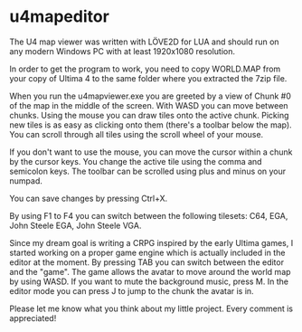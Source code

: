 # u4mapeditor

The U4 map viewer was written with LÖVE2D for LUA and should run on any modern Windows PC with at least 1920x1080 resolution.

In order to get the program to work, you need to copy WORLD.MAP from your copy of Ultima 4 to the same folder where you extracted the 7zip file.

When you run the u4mapviewer.exe you are greeted by a view of Chunk #0 of the map in the middle of the screen. With WASD you can move between chunks. Using the mouse you can draw tiles onto the active chunk. Picking new tiles is as easy as clicking onto them (there's a toolbar below the map). You can scroll through all tiles using the scroll wheel of your mouse.

If you don't want to use the mouse, you can move the cursor within a chunk by the cursor keys. You change the active tile using the comma and semicolon keys. The toolbar can be scrolled using plus and minus on your numpad.

You can save changes by pressing Ctrl+X.

By using F1 to F4 you can switch between the following tilesets: C64, EGA, John Steele EGA, John Steele VGA.

Since my dream goal is writing a CRPG inspired by the early Ultima games, I started working on a proper game engine which is actually included in the editor at the moment. By pressing TAB you can switch between the editor and the "game". The game allows the avatar to move around the world map by using WASD. If you want to mute the background music, press M. In the editor mode you can press J to jump to the chunk the avatar is in.

Please let me know what you think about my little project. Every comment is appreciated!
